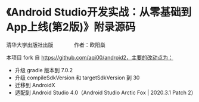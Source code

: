 # 《Android Studio开发实战：从零基础到App上线(第2版)》附录源码
清华大学出版社出版　　　　作者：欧阳燊<br>

本项目 fork 自 https://github.com/aqi00/android2，主要的改动点为：

- 升级 gradle 版本到 7.0.2
- 升级 compileSdkVersion 和 targetSdkVersion 到 30
- 迁移到 AndroidX
- 适配到 Android Studio 4.0（Android Studio Arctic Fox | 2020.3.1 Patch 2）
